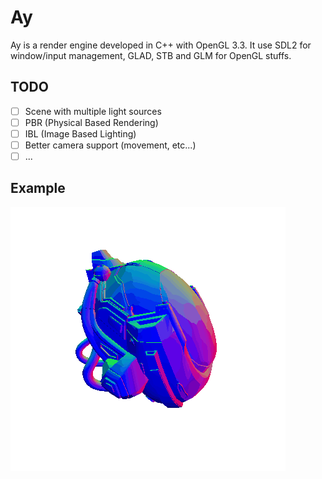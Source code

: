 # Ay

Ay is a render engine developed in C++ with OpenGL 3.3.
It use SDL2 for window/input management, GLAD, STB and GLM for OpenGL stuffs.

## TODO

- [ ] Scene with multiple light sources
- [ ] PBR (Physical Based Rendering)
- [ ] IBL (Image Based Lighting)
- [ ] Better camera support (movement, etc...)
- [ ] ...

## Example

![Example Damaged Helmet (normal edition)](example_01.gif)